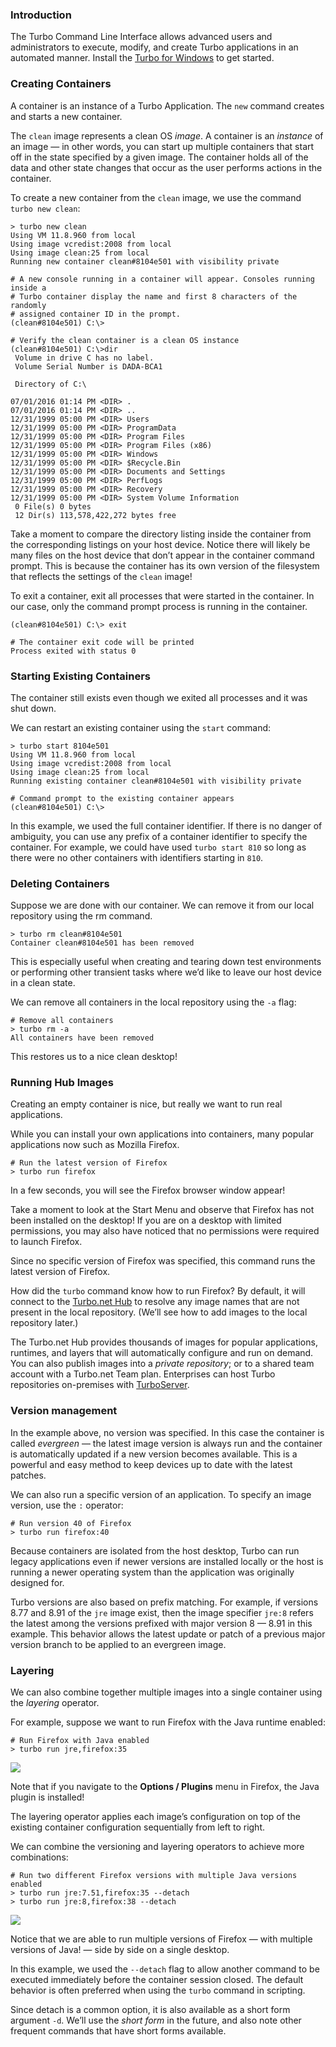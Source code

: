 ### Introduction

The Turbo Command Line Interface allows advanced users and administrators to execute, modify, and create Turbo applications in an automated manner. Install the [Turbo for Windows](https://turbo.net/downloads) to get started.

### Creating Containers

A container is an instance of a Turbo Application. The `new` command creates and starts a new container.

The `clean` image represents a clean OS *image*. A container is an *instance* of an image — in other words, you can start up multiple containers that start off in the state specified by a given image. The container holds all of the data  and other state changes that occur as the user performs actions in the container.

To create a new container from the `clean` image, we use the command `turbo new clean`:

```
> turbo new clean
Using VM 11.8.960 from local
Using image vcredist:2008 from local
Using image clean:25 from local
Running new container clean#8104e501 with visibility private

# A new console running in a container will appear. Consoles running inside a
# Turbo container display the name and first 8 characters of the randomly
# assigned container ID in the prompt.
(clean#8104e501) C:\>

# Verify the clean container is a clean OS instance
(clean#8104e501) C:\>dir
 Volume in drive C has no label.
 Volume Serial Number is DADA-BCA1

 Directory of C:\

07/01/2016 01:14 PM <DIR> .
07/01/2016 01:14 PM <DIR> ..
12/31/1999 05:00 PM <DIR> Users
12/31/1999 05:00 PM <DIR> ProgramData
12/31/1999 05:00 PM <DIR> Program Files
12/31/1999 05:00 PM <DIR> Program Files (x86)
12/31/1999 05:00 PM <DIR> Windows
12/31/1999 05:00 PM <DIR> $Recycle.Bin
12/31/1999 05:00 PM <DIR> Documents and Settings
12/31/1999 05:00 PM <DIR> PerfLogs
12/31/1999 05:00 PM <DIR> Recovery
12/31/1999 05:00 PM <DIR> System Volume Information
 0 File(s) 0 bytes
 12 Dir(s) 113,578,422,272 bytes free
```

Take a moment to compare the directory listing inside the container from the corresponding listings on your host device. Notice there will likely be many files on the host device that don’t appear in the container command prompt. This is because the container has its own version of the filesystem that reflects the settings of the `clean` image!

To exit a container, exit all processes that were started in the container. In our case, only the command prompt process is running in the container.

```
(clean#8104e501) C:\> exit

# The container exit code will be printed
Process exited with status 0
```

### Starting Existing Containers

The container still exists even though we exited all processes and it was shut down.

We can restart an existing container using the `start` command:

```
> turbo start 8104e501
Using VM 11.8.960 from local
Using image vcredist:2008 from local
Using image clean:25 from local
Running existing container clean#8104e501 with visibility private

# Command prompt to the existing container appears
(clean#8104e501) C:\>
```

In this example, we used the full container identifier. If there is no danger of ambiguity, you can use any prefix of a container identifier to specify the container. For example, we could have used `turbo start 810` so long as there were no other containers with identifiers starting in `810`.

### Deleting Containers

Suppose we are done with our container. We can remove it from our local repository using the rm command.

```
> turbo rm clean#8104e501 
Container clean#8104e501 has been removed
```

This is especially useful when creating and tearing down test environments or performing other transient tasks where we’d like to leave our host device in a clean state.

We can remove all containers in the local repository using the `-a` flag:

```
# Remove all containers
> turbo rm -a
All containers have been removed
```

This restores us to a nice clean desktop!

### Running Hub Images

Creating an empty container is nice, but really we want to run real applications.

While you can install your own applications into containers, many popular applications now such as Mozilla Firefox.

```
# Run the latest version of Firefox
> turbo run firefox
```

In a few seconds, you will see the Firefox browser window appear!

Take a moment to look at the Start Menu and observe that Firefox has not been installed on the desktop! If you are on a desktop with limited permissions, you may also have noticed that no permissions were required to launch Firefox.

Since no specific version of Firefox was specified, this command runs the latest version of Firefox.

How did the `turbo` command know how to run Firefox? By default, it will connect to the [Turbo.net Hub](https://turbo.net/hub) to resolve  any image names that are not present in the local repository. (We’ll see how to add images to the local repository later.)

The Turbo.net Hub provides thousands of images for popular applications, runtimes, and layers  that will automatically configure and run on demand. You can also publish images into a *private repository*; or to a shared team account with a Turbo.net Team plan. Enterprises can host Turbo repositories on-premises with [TurboServer](https://turbo.net/server).

### Version management

In the example above, no version was specified. In this case the container is called *evergreen* — the latest image version is always run and the container is automatically updated if a new version becomes available. This is a powerful and easy method to keep devices up to date with the latest patches.

We can also run a specific version of an application. To specify an image version, use the `:` operator:

```
# Run version 40 of Firefox
> turbo run firefox:40
```

Because containers are isolated from the host desktop, Turbo can run legacy applications even if newer versions are installed locally or the host is running a newer operating system than the application was originally designed for.

Turbo versions are also based on prefix matching. For example, if versions 8.77 and 8.91 of the `jre` image exist, then the image specifier `jre:8` refers the latest among the versions prefixed with major version 8 — 8.91 in this example. This behavior allows the latest update or patch of a previous major version branch to be applied to an evergreen image.

### Layering

We can also combine together multiple images into a single container using the *layering* operator.

For example, suppose we want to run Firefox with the Java runtime enabled:

```
# Run Firefox with Java enabled
> turbo run jre,firefox:35
```

![](/docs/hub/command_line_interface/layered-architecture.png)

Note that if you navigate to the **Options / Plugins** menu in Firefox, the Java plugin is installed!

The layering operator applies each image’s configuration on top of the existing container configuration sequentially from left to right.

We can combine the versioning and layering operators to achieve more combinations:

```
# Run two different Firefox versions with multiple Java versions enabled
> turbo run jre:7.51,firefox:35 --detach
> turbo run jre:8,firefox:38 --detach
```

![](/docs/hub/command_line_interface/side-by-side-versioning.png)

Notice that we are able to run multiple versions of Firefox — with multiple versions of Java! — side by side on a single desktop.

In this example, we used the `--detach` flag to allow another command to be executed immediately before the container session closed. The default behavior is often preferred when using the `turbo` command in scripting.

Since detach is a common option, it is also available as a short form argument `-d`. We’ll use the *short form* in the future, and also note other frequent commands that have short forms available.
